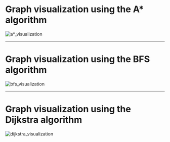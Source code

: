 
# Graph visualization using the A* algorithm
![a*_visualization](/results/animations/a*_visualization.gif)

---

# Graph visualization using the BFS algorithm
![bfs_visualization](/results/animations/bfs_visualization.gif)

---

# Graph visualization using the Dijkstra algorithm
![dijkstra_visualization](/results/animations/dijkstra_visualization.gif)